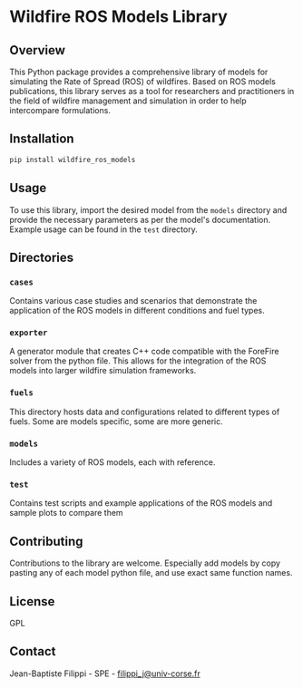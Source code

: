 # Wildfire ROS Models Library

## Overview
This Python package provides a comprehensive library of models for simulating the Rate of Spread (ROS) of wildfires. Based on ROS models publications, this library serves as a  tool for researchers and practitioners in the field of wildfire management and simulation in order to help intercompare formulations. 

## Installation
```bash
pip install wildfire_ros_models
```

## Usage
To use this library, import the desired model from the `models` directory and provide the necessary parameters as per the model's documentation. Example usage can be found in the `test` directory.

## Directories

### `cases`
Contains various case studies and scenarios that demonstrate the application of the ROS models in different conditions and fuel types.

### `exporter`
A generator module that creates C++ code compatible with the ForeFire solver from the python file. This allows for the integration of the ROS models into larger wildfire simulation frameworks.

### `fuels`
This directory hosts data and configurations related to different types of fuels. Some are models specific, some are more generic.

### `models`
Includes a variety of ROS models, each with reference. 

### `test`
Contains test scripts and example applications of the ROS models and sample plots to compare them

## Contributing
Contributions to the library are welcome. Especially add models by copy pasting any of each model python file, and use exact same function names.

## License
GPL

## Contact
Jean-Baptiste Filippi - SPE - filippi_j@univ-corse.fr
